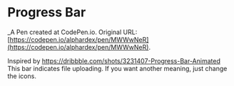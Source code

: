 # Progress Bar
 _A Pen created at CodePen.io. Original URL: [https://codepen.io/alphardex/pen/MWWwNeR](https://codepen.io/alphardex/pen/MWWwNeR).

 Inspired by https://dribbble.com/shots/3231407-Progress-Bar-Animated
This bar indicates file uploading. If you want another meaning, just change the icons.